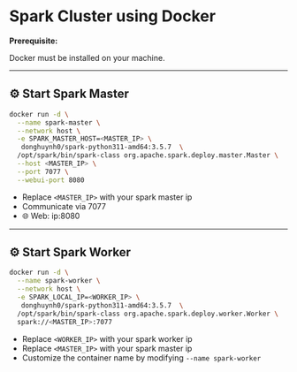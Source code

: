 # Spark Cluster using Docker

**Prerequisite:**

Docker must be installed on your machine.

---

## ⚙️ Start Spark Master

```bash
docker run -d \
  --name spark-master \
  --network host \
  -e SPARK_MASTER_HOST=<MASTER_IP> \
   donghuynh0/spark-python311-amd64:3.5.7  \
  /opt/spark/bin/spark-class org.apache.spark.deploy.master.Master \
  --host <MASTER_IP> \
  --port 7077 \
  --webui-port 8080
```

- Replace `<MASTER_IP>` with your spark master ip
- Communicate via 7077
- 🌐 Web: ip:8080

---

## ⚙️ Start Spark Worker

```bash
docker run -d \
  --name spark-worker \
  --network host \
  -e SPARK_LOCAL_IP=<WORKER_IP> \
   donghuynh0/spark-python311-amd64:3.5.7  \
  /opt/spark/bin/spark-class org.apache.spark.deploy.worker.Worker \
  spark://<MASTER_IP>:7077
```

- Replace `<WORKER_IP>` with your spark worker ip
- Replace `<MASTER_IP>` with your spark master ip
- Customize the container name by modifying `--name spark-worker`
